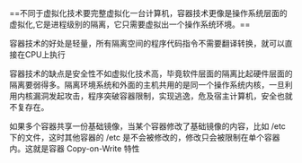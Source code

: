 ==不同于虚拟化技术要完整虚拟化一台计算机，容器技术更像是操作系统层面的虚拟化,它是进程级别的隔离，它只需要虚拟出一个操作系统环境。==

容器技术的好处是轻量，所有隔离空间的程序代码指令不需要翻译转换，就可以直接在CPU上执行

容器技术的缺点是安全性不如虚拟化技术高，毕竟软件层面的隔离比起硬件层面的隔离要弱得多。隔离环境系统和外面的主机共用的是同一个操作系统内核，一旦利用内核漏洞发起攻击，程序突破容器限制，实现逃逸，危及宿主计算机，安全也就不复存在。

如果多个容器共享一份基础镜像，当某个容器修改了基础镜像的内容，比如 /etc 下的文件，这时其他容器的 /etc 是不会被修改的，修改只会被限制在单个容器内。这就是容器 Copy-on-Write 特性